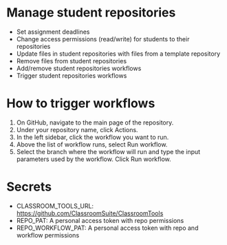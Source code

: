 # Manage student repositories
* Set assignment deadlines
* Change access permissions (read/write) for students to their repositories
* Update files in student repositories with files from a template repository
* Remove files from student repositories
* Add/remove student repositories workflows
* Trigger student repositories workflows

# How to trigger workflows
1. On GitHub, navigate to the main page of the repository.
2. Under your repository name, click Actions.
3. In the left sidebar, click the workflow you want to run.
4. Above the list of workflow runs, select Run workflow.
5. Select the branch where the workflow will run and type the input parameters used by the workflow. Click Run workflow.

# Secrets
* CLASSROOM_TOOLS_URL: https://github.com/ClassroomSuite/ClassroomTools
* REPO_PAT: A personal access token with repo permissions
* REPO_WORKFLOW_PAT: A personal access token with repo and workflow permissions

